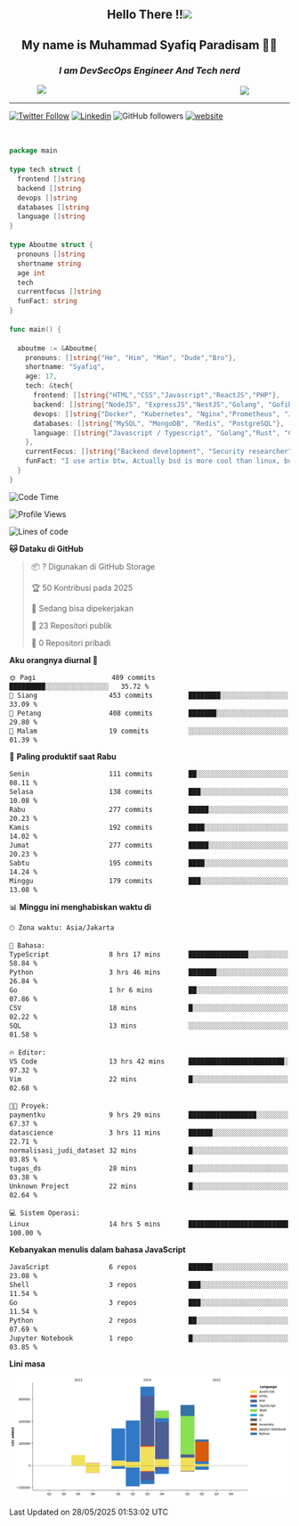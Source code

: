 <h2 align="center">

Hello There !!<img src="https://media.giphy.com/media/12oufCB0MyZ1Go/giphy.gif" width="50"></h2>

<h2 align="center">My name is Muhammad Syafiq Paradisam 👋👋</h2>

<h3 align="center"><em>I am DevSecOps Engineer And Tech nerd
</em></h3>

<img align="left" style="margin-left: 50px" src="https://static.zerochan.net/Alina.Clover.1024.4345060.webp" width="315"/>

<img align="center" style="margin-left: 50px" src="https://i.pinimg.com/736x/69/82/aa/6982aafd816ea48f48d0639c7797915c.jpg" width=250/>

<hr/>

[![Twitter Follow](https://img.shields.io/twitter/follow/misteranmol?label=Follow)](https://x.com/FikkzOutfit)
[![Linkedin](https://img.shields.io/badge/-syafiq-blue?style=square&logo=Linkedin&logoColor=white&link=https://www.linkedin.com/in/syafiq-paradisam/)](https://id.linkedin.com/in/syafiq-paradisam-b72749258)
![GitHub followers](https://img.shields.io/github/followers/syafiqparadisam?label=Follower&style=social)
[![website](https://img.shields.io/badge/Website-46a2f1.svg?&style=flat-square&logo=Google-Chrome&logoColor=white&link=https://anmolsingh.me/)](https://syafiq-paradisam.my.id)

<br/>

```go
package main

type tech struct {
  frontend []string
  backend []string
  devops []string
  databases []string
  language []string
}

type Aboutme struct {
  pronouns []string
  shortname string
  age int
  tech
  currentfocus []string
  funFact: string
}

func main() {

  aboutme := &Aboutme{
    pronouns: []string{"He", "Him", "Man", "Dude","Bro"},
    shortname: "Syafiq",
    age: 17,
    tech: &tech{
      frontend: []string{"HTML","CSS","Javascript","ReactJS","PHP"},
      backend: []string{"NodeJS", "ExpressJS","NestJS","Golang", "Gofiber", "Actixweb", "PHP", "Laravel", "Flask"},
      devops: []string{"Docker", "Kubernetes", "Nginx","Prometheus", "Jaeger", "Grafana", "Linux", "CI / CD"},
      databases: []string{"MySQL", "MongoDB", "Redis", "PostgreSQL"},
      language: []string{"Javascript / Typescript", "Golang","Rust", "C", "PHP","C++"}
    },
    currentFocus: []string{"Backend development", "Security researcher", "Blue team security","DevSecOps engineer"},
    funFact: "I use artix btw, Actually bsd is more cool than linux, but i can't use it because software issue, I am weaboo but not too much"
  }
}

```

<!--START_SECTION:waka-->
![Code Time](http://img.shields.io/badge/Code%20Time-344%20hrs%2036%20mins-blue)

![Profile Views](http://img.shields.io/badge/Profil%20dilihat-0-blue)

![Lines of code](https://img.shields.io/badge/Sejak%20Hello%20World%20aku%20telah%20menulis-1.4%20million%20baris%20kode-blue)

**🐱 Dataku di GitHub** 

> 📦 ? Digunakan di GitHub Storage 
 > 
> 🏆 50 Kontribusi pada 2025
 > 
> 💼 Sedang bisa dipekerjakan
 > 
> 📜 23 Repositori publik 
 > 
> 🔑 0 Repositori pribadi 
 > 
**Aku orangnya diurnal 🐤** 

```text
🌞 Pagi                   489 commits         █████████░░░░░░░░░░░░░░░░   35.72 % 
🌆 Siang                  453 commits         ████████░░░░░░░░░░░░░░░░░   33.09 % 
🌃 Petang                 408 commits         ███████░░░░░░░░░░░░░░░░░░   29.80 % 
🌙 Malam                  19 commits          ░░░░░░░░░░░░░░░░░░░░░░░░░   01.39 % 
```
📅 **Paling produktif saat Rabu** 

```text
Senin                    111 commits         ██░░░░░░░░░░░░░░░░░░░░░░░   08.11 % 
Selasa                   138 commits         ███░░░░░░░░░░░░░░░░░░░░░░   10.08 % 
Rabu                     277 commits         █████░░░░░░░░░░░░░░░░░░░░   20.23 % 
Kamis                    192 commits         ████░░░░░░░░░░░░░░░░░░░░░   14.02 % 
Jumat                    277 commits         █████░░░░░░░░░░░░░░░░░░░░   20.23 % 
Sabtu                    195 commits         ████░░░░░░░░░░░░░░░░░░░░░   14.24 % 
Minggu                   179 commits         ███░░░░░░░░░░░░░░░░░░░░░░   13.08 % 
```


📊 **Minggu ini menghabiskan waktu di** 

```text
🕑︎ Zona waktu: Asia/Jakarta

💬 Bahasa: 
TypeScript               8 hrs 17 mins       ███████████████░░░░░░░░░░   58.84 % 
Python                   3 hrs 46 mins       ███████░░░░░░░░░░░░░░░░░░   26.84 % 
Go                       1 hr 6 mins         ██░░░░░░░░░░░░░░░░░░░░░░░   07.86 % 
CSV                      18 mins             █░░░░░░░░░░░░░░░░░░░░░░░░   02.22 % 
SQL                      13 mins             ░░░░░░░░░░░░░░░░░░░░░░░░░   01.58 % 

🔥 Editor: 
VS Code                  13 hrs 42 mins      ████████████████████████░   97.32 % 
Vim                      22 mins             █░░░░░░░░░░░░░░░░░░░░░░░░   02.68 % 

🐱‍💻 Proyek: 
paymentku                9 hrs 29 mins       █████████████████░░░░░░░░   67.37 % 
datascience              3 hrs 11 mins       ██████░░░░░░░░░░░░░░░░░░░   22.71 % 
normalisasi_judi_dataset 32 mins             █░░░░░░░░░░░░░░░░░░░░░░░░   03.85 % 
tugas_ds                 28 mins             █░░░░░░░░░░░░░░░░░░░░░░░░   03.38 % 
Unknown Project          22 mins             █░░░░░░░░░░░░░░░░░░░░░░░░   02.64 % 

💻 Sistem Operasi: 
Linux                    14 hrs 5 mins       █████████████████████████   100.00 % 
```

**Kebanyakan menulis dalam bahasa JavaScript** 

```text
JavaScript               6 repos             ██████░░░░░░░░░░░░░░░░░░░   23.08 % 
Shell                    3 repos             ███░░░░░░░░░░░░░░░░░░░░░░   11.54 % 
Go                       3 repos             ███░░░░░░░░░░░░░░░░░░░░░░   11.54 % 
Python                   2 repos             ██░░░░░░░░░░░░░░░░░░░░░░░   07.69 % 
Jupyter Notebook         1 repo              █░░░░░░░░░░░░░░░░░░░░░░░░   03.85 % 
```



**Lini masa**

![Lines of Code chart](https://raw.githubusercontent.com/syafiqparadisam/syafiqparadisam/master/assets/bar_graph.png)


 Last Updated on 28/05/2025 01:53:02 UTC
<!--END_SECTION:waka-->
